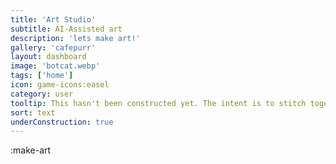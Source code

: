 ```yaml
---
title: 'Art Studio'
subtitle: AI-Assisted art
description: 'lets make art!'
gallery: 'cafepurr'
layout: dashboard
image: 'botcat.webp'
tags: ['home']
icon: game-icons:easel
category: user
tooltip: This hasn't been constructed yet. The intent is to stitch together our art modeler and show off some of our wildcards, leading up to selling print on demand services. My attempts to monetize aspects of this website have continued to fight my desires to focus on everything else.
sort: text
underConstruction: true
---
```


:make-art
